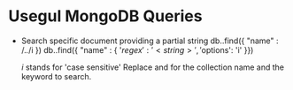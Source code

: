Usegul MongoDB Queries
======================

- Search specific document providing a partial string
  db.<collection>.find({ "name" : /.*<string>.*/i })
  db.<collection>.find({ "name" : { '$regex': '<string>' , '$options': 'i' }})

  *i* stands for 'case sensitive'
  Replace *<collection>* and *<string>* for the collection name and the keyword to search.

